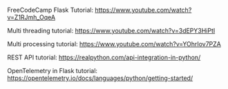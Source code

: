 FreeCodeCamp Flask Tutorial: https://www.youtube.com/watch?v=Z1RJmh_OqeA

Multi threading tutorial: https://www.youtube.com/watch?v=3dEPY3HiPtI 

Multi processing tutorial: https://www.youtube.com/watch?v=YOhrIov7PZA 

REST API tutorial: https://realpython.com/api-integration-in-python/ 

OpenTelemetry in Flask tutorial: https://opentelemetry.io/docs/languages/python/getting-started/
